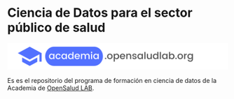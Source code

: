 # Ciencia de Datos para el sector público de salud

![](images/academia.png)

Es es el repositorio del programa de formación en ciencia de datos de la Academia de [OpenSalud LAB](http://www.opensaludlab.org).
